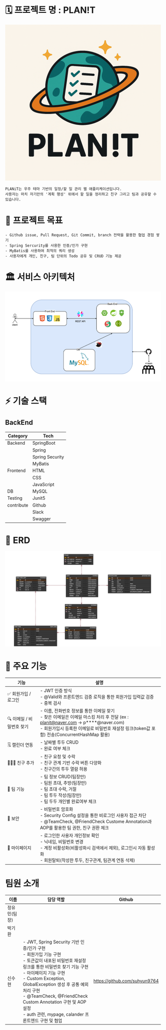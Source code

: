 # 🗓️ 프로젝트 명 : PLAN!T
![img.png](img.png)
```
PLANiT는 우주 테마 기반의 일정/할 일 관리 웹 애플리케이션입니다.
사용자는 마치 자기만의 '계획 행성' 위에서 할 일을 정리하고 친구 그리고 팀과 공유할 수 있습니다. 
```  
# 🎯 프로젝트 목표
```
- Github issue, Pull Request, Git Commit, branch 전략을 활용한 협업 경험 쌓기
- Spring Sercurity를 사용한 인증/인가 구현
- MyBatis를 사용하여 최적의 쿼리 생성
- 사용자에게 개인, 친구, 팀 단위의 Todo 공유 및 CRUD 기능 제공
```
# 🏛️ 서비스 아키텍처
![img_3.png](img_3.png)

# ⚡ 기술 스택
## BackEnd
| Category                            | Tech            |
|-------------------------------------|-----------------|
| Backend                             | SpringBoot      |
|                                     | Spring          |
|                                     | Spring Security |
|                                     | MyBatis         |
|  Frontend                           | HTML            |
|                                     | CSS             |
|                                     | JavaScript      |
| DB                                  | MySQL           |
| Testing                             | Junit5          |
| contribute                          | Github          |
|  | Slack           |
|                                     | Swagger         |  
# 💾 ERD
![img_4.png](img_4.png)

# 🚀 주요 기능
| 기능               | 설명                                                                                                                                                                       |
|------------------|--------------------------------------------------------------------------------------------------------------------------------------------------------------------------|
| ✅ 회원가입 / 로그인     | - JWT 인증 방식             <br/>- @Valid와 프론트엔드 검증 로직을 통한 회원가입 입력값 검증<br/>- 중복 검사                                                                                           |
| 🔍 이메일 / 비밀번호 찾기 | - 이름, 전화번호 정보를 통한 이메일 찾기 <br/>- 찾은 이메일은 이메일 마스킹 처리 후 전달 (ex : planit@naver.com -> p****@naver.com) <br/>- 회원가입시 등록한 이메일로 비밀번호 재설정 링크(token값 포함) 전송(ConcurrentHashMap 활용) |
| 🗓️ 캘린더 연동       | - 날짜별 투두 CRUD<br/>- 완료 여부 체크                                                                                                                                             |
| 🧑‍🤝‍🧑 친구 추가   | - 친구 요청 및 수락<br/>- 친구 관계 기반 수락 버튼 다양화 <br/>- 친구간의 투두 열람 허용                                                                                                               |
| 👥 팀 기능          | - 팀 정보 CRUD(팀장만)<br/>- 팀원 초대, 추방(팀장만)<br/>- 팀 초대 수락, 거절<br/>- 팀 투두 작성(팀장만)<br/>- 팀 두두 개인별 완료여부 체크                                                                        |
| 🔐 보안            | - 비밀번호 암호화<br/>- Security Config 설정을 통한 비로그인 사용자 접근 차단<br/>- @TeamCheck, @FriendCheck Custome Annotation과 AOP를 활용한 팀 권한, 친구 권환 체크                                        |
| 👤 마이페이지         | - 로그인한 사용자 개인정보 확인<br/>- 닉네임, 비밀번호 변경<br/>- 계정 비활성화(비활성화시 검색에서 제외), 로그인시 자동 활성화<br/>- 회원탈퇴(작성한 투두, 친구관계, 팀관계 연동 삭제)                                                      |


# 팀원 소개
| 이름      | 담당 역할                                                                                                                                                                                                                                                                                  | Github |
|---------|----------------------------------------------------------------------------------------------------------------------------------------------------------------------------------------------------------------------------------------------------------------------------------------|-------|
| 정유민(팀장) |                                                                                                                                                                                                                                                                                        |       |
| 박기환     |                                                                                                                                                                                                                                                                                        |       |
| 신수현     | - JWT, Spring Security 기반 인증/인가 구현<br/>- 회원가입 기능 구현<br/>- 토큰값이 내포된 비밀번호 재설정 링크를 통한 비밀번호 찾기 기능 구현<br/>- 마이페이지 기능 구현<br/>- Custom Exception, GlobalException 생성 후 공통 예외처리 구현<br/>- @TeamCheck, @FriendCheck Custom Annotation 구현 및 AOP 설정<br/> - auth 관련, mypage, calander 프론트엔드 구현 및 협업 |  https://github.com/suhyun9764     |
